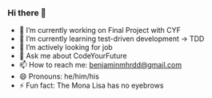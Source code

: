 ### Hi there 👋

- 🔭 I’m currently working on Final Project with CYF
- 🌱 I’m currently learning test-driven development -> TDD
- :robot: I’m actively looking for job
- 💬 Ask me about CodeYourFuture
- 📫 How to reach me: benjaminmhrdd@gmail.com
- 😄 Pronouns: he/him/his
- ⚡ Fun fact: The Mona Lisa has no eyebrows
